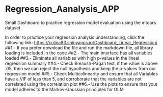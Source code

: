 # Regression_Aanalysis_APP
Small Dashboard to practice regression model evaluation using the mtcars dataset

In order to practice your regression analysis understanding, click the following link:
https://colina83.shinyapps.io/Dashboard_Linear_Regression/
##1.- If you prefer download the file and run the markdown file, all library loading is included in the code
##2.- The main interface has all variables loaded
##3.- Eliminate all variables with high p-values in the lineal regression summary
##4.- Check Breaush-Pagan test, if the value is above .05, then we can reject the null hypothesis and keep the p-values from our 
    regression model
##5.- Check Multicolinearity and ensure that all Variables have a VIF of less than 5, and corroborate that the variables are not correlated using the correlation plot
##6.- Use the plots to ensure that your model adheres to the Markov-Gaussian principles for OLM
